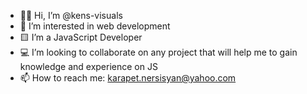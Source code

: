 - 👋🏻 Hi, I’m @kens-visuals
- 👀 I’m interested in web development
- 🟨 I’m a JavaScript Developer
- 💻 I’m looking to collaborate on any project that will help me to gain knowledge and experience on JS
- 📫 How to reach me: karapet.nersisyan@yahoo.com

<!---
kens-visuals/kens-visuals is a ✨ special ✨ repository because its `README.md` (this file) appears on your GitHub profile.
You can click the Preview link to take a look at your changes.
--->
